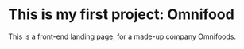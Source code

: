 # This is my first project: Omnifood

This is a front-end landing page, for a made-up company Omnifoods.
